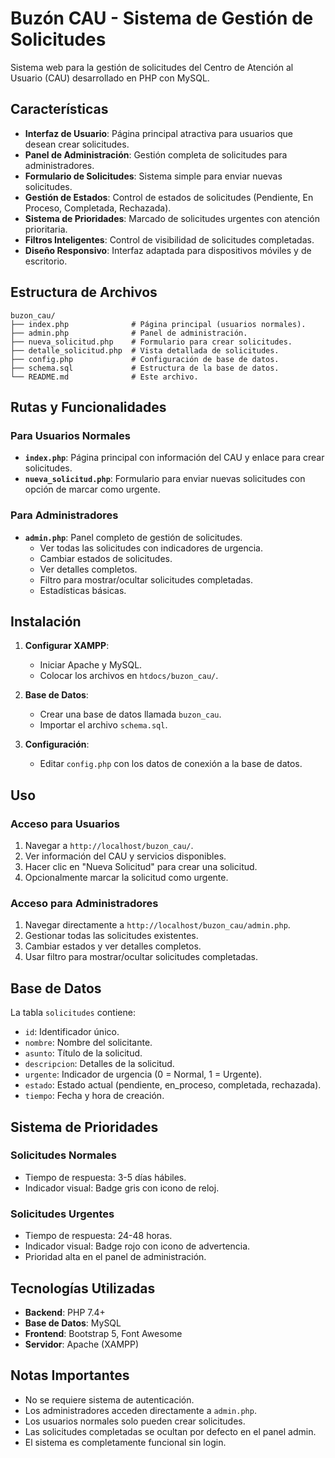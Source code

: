 # Buzón CAU - Sistema de Gestión de Solicitudes

Sistema web para la gestión de solicitudes del Centro de Atención al Usuario (CAU) desarrollado en PHP con MySQL.

## Características

- **Interfaz de Usuario**: Página principal atractiva para usuarios que desean crear solicitudes.
- **Panel de Administración**: Gestión completa de solicitudes para administradores.
- **Formulario de Solicitudes**: Sistema simple para enviar nuevas solicitudes.
- **Gestión de Estados**: Control de estados de solicitudes (Pendiente, En Proceso, Completada, Rechazada).
- **Sistema de Prioridades**: Marcado de solicitudes urgentes con atención prioritaria.
- **Filtros Inteligentes**: Control de visibilidad de solicitudes completadas.
- **Diseño Responsivo**: Interfaz adaptada para dispositivos móviles y de escritorio.

## Estructura de Archivos

```
buzon_cau/
├── index.php              # Página principal (usuarios normales).
├── admin.php              # Panel de administración.
├── nueva_solicitud.php    # Formulario para crear solicitudes.
├── detalle_solicitud.php  # Vista detallada de solicitudes.
├── config.php             # Configuración de base de datos.
├── schema.sql             # Estructura de la base de datos.
└── README.md              # Este archivo.
```

## Rutas y Funcionalidades

### Para Usuarios Normales
- **`index.php`**: Página principal con información del CAU y enlace para crear solicitudes.
- **`nueva_solicitud.php`**: Formulario para enviar nuevas solicitudes con opción de marcar como urgente.

### Para Administradores
- **`admin.php`**: Panel completo de gestión de solicitudes.
  - Ver todas las solicitudes con indicadores de urgencia.
  - Cambiar estados de solicitudes.
  - Ver detalles completos.
  - Filtro para mostrar/ocultar solicitudes completadas.
  - Estadísticas básicas.

## Instalación

1. **Configurar XAMPP**:
   - Iniciar Apache y MySQL.
   - Colocar los archivos en `htdocs/buzon_cau/`.

2. **Base de Datos**:
   - Crear una base de datos llamada `buzon_cau`.
   - Importar el archivo `schema.sql`.

3. **Configuración**:
   - Editar `config.php` con los datos de conexión a la base de datos.

## Uso

### Acceso para Usuarios
1. Navegar a `http://localhost/buzon_cau/`.
2. Ver información del CAU y servicios disponibles.
3. Hacer clic en "Nueva Solicitud" para crear una solicitud.
4. Opcionalmente marcar la solicitud como urgente.

### Acceso para Administradores
1. Navegar directamente a `http://localhost/buzon_cau/admin.php`.
2. Gestionar todas las solicitudes existentes.
3. Cambiar estados y ver detalles completos.
4. Usar filtro para mostrar/ocultar solicitudes completadas.

## Base de Datos

La tabla `solicitudes` contiene:
- `id`: Identificador único.
- `nombre`: Nombre del solicitante.
- `asunto`: Título de la solicitud.
- `descripcion`: Detalles de la solicitud.
- `urgente`: Indicador de urgencia (0 = Normal, 1 = Urgente).
- `estado`: Estado actual (pendiente, en_proceso, completada, rechazada).
- `tiempo`: Fecha y hora de creación.

## Sistema de Prioridades

### Solicitudes Normales
- Tiempo de respuesta: 3-5 días hábiles.
- Indicador visual: Badge gris con icono de reloj.

### Solicitudes Urgentes
- Tiempo de respuesta: 24-48 horas.
- Indicador visual: Badge rojo con icono de advertencia.
- Prioridad alta en el panel de administración.

## Tecnologías Utilizadas

- **Backend**: PHP 7.4+
- **Base de Datos**: MySQL
- **Frontend**: Bootstrap 5, Font Awesome
- **Servidor**: Apache (XAMPP)

## Notas Importantes

- No se requiere sistema de autenticación.
- Los administradores acceden directamente a `admin.php`.
- Los usuarios normales solo pueden crear solicitudes.
- Las solicitudes completadas se ocultan por defecto en el panel admin.
- El sistema es completamente funcional sin login.
